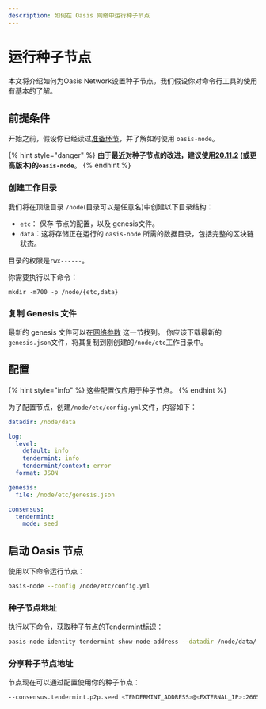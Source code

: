 ```yaml
---
description: 如何在 Oasis 网络中运行种子节点
---
```


# 运行种子节点

本文将介绍如何为Oasis Network设置种子节点。我们假设你对命令行工具的使用有基本的了解。

## 前提条件

开始之前，假设你已经读过[准备环节](../prerequisites/oasis-node.md)，并了解如何使用 `oasis-node`。

{% hint style="danger" %}
**由于最近对种子节点的改进，建议使用[20.11.2](https://github.com/oasisprotocol/oasis-core/releases/tag/v20.11.2) (或更高版本)的`oasis-node`**。
{% endhint %}

### 创建工作目录

我们将在顶级目录 `/node`(目录可以是任意名)中创建以下目录结构：

* `etc`： 保存 节点的配置，以及 genesis文件。
* `data`：这将存储正在运行的 `oasis-node` 所需的数据目录，包括完整的区块链状态。

目录的权限是`rwx------`。

你需要执行以下命令：

```text
mkdir -m700 -p /node/{etc,data}
```

### 复制 Genesis 文件

最新的 genesis 文件可以在[网络参数](../../oasis-network/network-parameters.md) 这一节找到。
你应该下载最新的`genesis.json`文件，将其复制到刚创建的`/node/etc`工作目录中。

## 配置

{% hint style="info" %}
这些配置仅应用于种子节点。
{% endhint %}

为了配置节点，创建`/node/etc/config.yml`文件，内容如下：

```yaml
datadir: /node/data

log:
  level:
    default: info
    tendermint: info
    tendermint/context: error
  format: JSON

genesis:
  file: /node/etc/genesis.json

consensus:
  tendermint:
    mode: seed
```

## 启动 Oasis 节点

使用以下命令运行节点：

```bash
oasis-node --config /node/etc/config.yml
```

### 种子节点地址

执行以下命令，获取种子节点的Tendermint标识：

```bash
oasis-node identity tendermint show-node-address --datadir /node/data/
```

### 分享种子节点地址

节点现在可以通过配置使用你的种子节点：

```bash
--consensus.tendermint.p2p.seed <TENDERMINT_ADDRESS>@<EXTERNAL_IP>:26656
```


